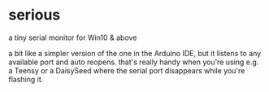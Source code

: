 ﻿  serious
===========

a tiny serial monitor for Win10 & above

a bit like a simpler version of the one in the Arduino IDE, but it listens to any available port and auto reopens.
that's really handy when you're using e.g. a Teensy or a DaisySeed where the serial port disappears while you're flashing it.


